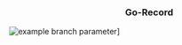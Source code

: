 

<h3 align="center"><strong> Go-Record </strong></h3>

![example branch parameter](https://github.com/zsp108/go-record/actions/workflows/pull_request.yml/badge.svg?branch=main)]
